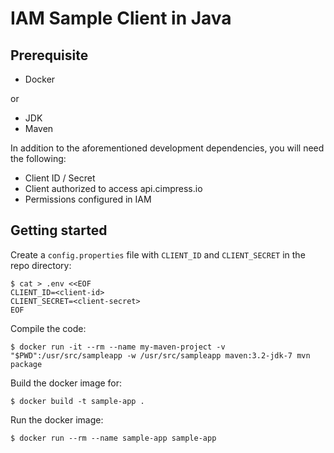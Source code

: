# IAM Sample Client in Java

## Prerequisite

- Docker

or

- JDK
- Maven

In addition to the aforementioned development dependencies, you will need the following:

- Client ID / Secret
- Client authorized to access api.cimpress.io
- Permissions configured in IAM

## Getting started

Create a `config.properties` file with `CLIENT_ID` and `CLIENT_SECRET` in the repo directory:

```
$ cat > .env <<EOF
CLIENT_ID=<client-id>
CLIENT_SECRET=<client-secret>
EOF
```

Compile the code:

```
$ docker run -it --rm --name my-maven-project -v "$PWD":/usr/src/sampleapp -w /usr/src/sampleapp maven:3.2-jdk-7 mvn package
```

Build the docker image for:

```
$ docker build -t sample-app .
```

Run the docker image:

```
$ docker run --rm --name sample-app sample-app
```
